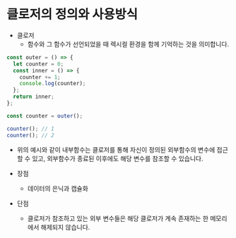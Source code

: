 # 클로저의 정의와 사용방식

- 클로저
  - 함수와 그 함수가 선언되었을 때 렉시컬 환경을 함께 기억하는 것을 의미합니다.

```js
const outer = () => {
  let counter = 0;
  const inner = () => {
    counter += 1;
    console.log(counter);
  };
  return inner;
};

const counter = outer();

counter(); // 1
counter(); // 2
```

- 위의 예시와 같이 내부함수는 클로저를 통해 자신이 정의된 외부함수의 변수에 접근할 수 있고, 외부함수가 종료된 이후에도 해당 변수를 참조할 수 있습니다.

- 장점
  - 데이터의 은닉과 캡슐화
- 단점
  - 클로저가 참조하고 있는 외부 변수들은 해당 클로저가 계속 존재하는 한 메모리에서 해제되지 않습니다.
